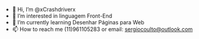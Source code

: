 - 👋 Hi, I’m @xCrashdriverx
- 👀 I’m interested in linguagem Front-End
- 🌱 I’m currently learning Desenhar Páginas para Web
- 📫 How to reach me (11)961105283 or email: sergiocoulto@outlook.com

<!---
xCrashdriverx/xCrashdriverx is a ✨ special ✨ repository because its `README.md` (this file) appears on your GitHub profile.
You can click the Preview link to take a look at your changes.
--->
